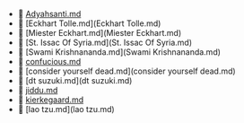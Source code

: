 * 📄 [Adyahsanti.md](Adyahsanti.md)
* 📄 [Eckhart Tolle.md](Eckhart Tolle.md)
* 📄 [Miester Eckhart.md](Miester Eckhart.md)
* 📄 [St. Issac Of Syria.md](St. Issac Of Syria.md)
* 📄 [Swami Krishnananda.md](Swami Krishnananda.md)
* 📄 [confucious.md](confucious.md)
* 📄 [consider yourself dead.md](consider yourself dead.md)
* 📄 [dt suzuki.md](dt suzuki.md)
* 📄 [jiddu.md](jiddu.md)
* 📄 [kierkegaard.md](kierkegaard.md)
* 📄 [lao tzu.md](lao tzu.md)
